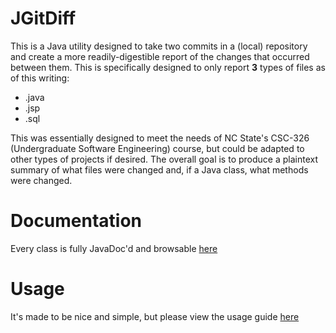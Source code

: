 JGitDiff
==============

This is a Java utility designed to take two commits in a (local) repository and create a more readily-digestible
report of the changes that occurred between them. This is specifically designed to only report **3** types of files
as of this writing:
	
	
* .java
* .jsp
* .sql 

This was essentially designed to meet the needs of NC State's CSC-326 (Undergraduate Software Engineering) course, but could be
adapted to other types of projects if desired. The overall goal is to produce a plaintext summary of what files
were changed and, if a Java class, what methods were changed.


Documentation
=============
Every class is fully JavaDoc'd and browsable [here](clstroud.github.io/JGitDiff/)


Usage
======
It's made to be nice and simple, but please view the usage guide [here](https://github.com/Clstroud/JGitDiff/wiki/Usage)
